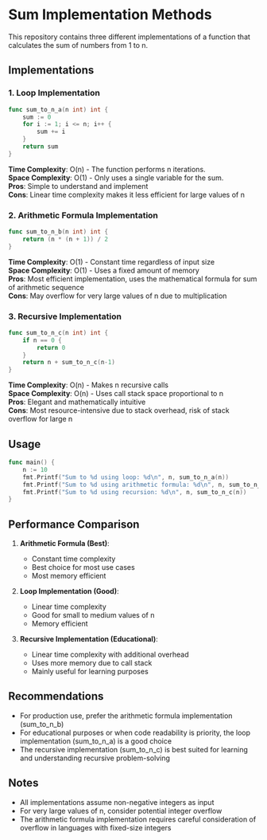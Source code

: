 # Sum Implementation Methods

This repository contains three different implementations of a function that calculates the sum of numbers from 1 to n.

## Implementations

### 1. Loop Implementation
```go
func sum_to_n_a(n int) int {
    sum := 0
    for i := 1; i <= n; i++ {
        sum += i
    }
    return sum
}
```
**Time Complexity**: O(n) - The function performs n iterations.  
**Space Complexity**: O(1) - Only uses a single variable for the sum.  
**Pros**: Simple to understand and implement  
**Cons**: Linear time complexity makes it less efficient for large values of n

### 2. Arithmetic Formula Implementation
```go
func sum_to_n_b(n int) int {
    return (n * (n + 1)) / 2
}
```
**Time Complexity**: O(1) - Constant time regardless of input size  
**Space Complexity**: O(1) - Uses a fixed amount of memory  
**Pros**: Most efficient implementation, uses the mathematical formula for sum of arithmetic sequence  
**Cons**: May overflow for very large values of n due to multiplication

### 3. Recursive Implementation
```go
func sum_to_n_c(n int) int {
    if n == 0 {
        return 0
    }
    return n + sum_to_n_c(n-1)
}
```
**Time Complexity**: O(n) - Makes n recursive calls  
**Space Complexity**: O(n) - Uses call stack space proportional to n  
**Pros**: Elegant and mathematically intuitive  
**Cons**: Most resource-intensive due to stack overhead, risk of stack overflow for large n

## Usage

```go
func main() {
    n := 10
    fmt.Printf("Sum to %d using loop: %d\n", n, sum_to_n_a(n))
    fmt.Printf("Sum to %d using arithmetic formula: %d\n", n, sum_to_n_b(n))
    fmt.Printf("Sum to %d using recursion: %d\n", n, sum_to_n_c(n))
}
```

## Performance Comparison

1. **Arithmetic Formula (Best)**: 
   - Constant time complexity
   - Best choice for most use cases
   - Most memory efficient

2. **Loop Implementation (Good)**:
   - Linear time complexity
   - Good for small to medium values of n
   - Memory efficient

3. **Recursive Implementation (Educational)**:
   - Linear time complexity with additional overhead
   - Uses more memory due to call stack
   - Mainly useful for learning purposes

## Recommendations

- For production use, prefer the arithmetic formula implementation (sum_to_n_b)
- For educational purposes or when code readability is priority, the loop implementation (sum_to_n_a) is a good choice
- The recursive implementation (sum_to_n_c) is best suited for learning and understanding recursive problem-solving

## Notes

- All implementations assume non-negative integers as input
- For very large values of n, consider potential integer overflow
- The arithmetic formula implementation requires careful consideration of overflow in languages with fixed-size integers
